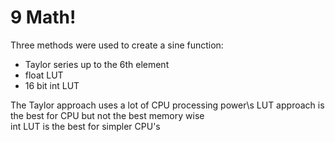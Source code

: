 # 9 Math!

Three methods were used to create a sine function:
 * Taylor series up to the 6th element
 * float LUT
 * 16 bit int LUT

The Taylor approach uses a lot of CPU processing power\s
LUT approach is the best for CPU but not the best memory wise\
int LUT is the best for simpler CPU's